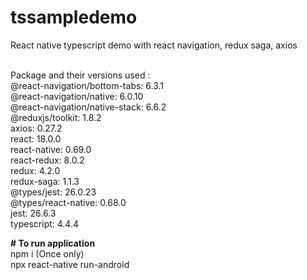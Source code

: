 # tssampledemo
React native typescript demo with react navigation, redux saga, axios </br></br>


Package and their versions used :</br>
@react-navigation/bottom-tabs: 6.3.1</br>
@react-navigation/native: 6.0.10</br>
@react-navigation/native-stack: 6.6.2</br>
@reduxjs/toolkit: 1.8.2</br>
axios: 0.27.2</br>
react: 18.0.0</br>
react-native: 0.69.0</br>
react-redux: 8.0.2</br>
redux: 4.2.0</br>
redux-saga: 1.1.3</br>
@types/jest: 26.0.23</br>
@types/react-native: 0.68.0</br>
jest: 26.6.3</br>
typescript: 4.4.4</br>


<b># To run application</b></br>
npm i (Once only)</br>
npx react-native run-android</br>
